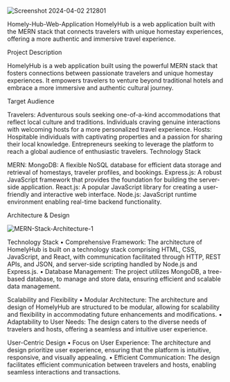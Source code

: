 ![Screenshot 2024-04-02 212801](https://github.com/darshan2332/Homely-Hub-Web-Application/assets/146100584/78c372b0-4d0a-49d5-8663-8923a5c852f2)

Homely-Hub-Web-Application
HomelyHub is a web application built with the MERN stack that connects travelers with unique homestay experiences, offering a more authentic and immersive travel experience.

Project Description

HomelyHub is a web application built using the powerful MERN stack that fosters connections between passionate travelers and unique homestay experiences. It empowers travelers to venture beyond traditional hotels and embrace a more immersive and authentic cultural journey.

Target Audience

Travelers:
Adventurous souls seeking one-of-a-kind accommodations that reflect local culture and traditions.
Individuals craving genuine interactions with welcoming hosts for a more personalized travel experience.
Hosts:
Hospitable individuals with captivating properties and a passion for sharing their local knowledge.
Entrepreneurs seeking to leverage the platform to reach a global audience of enthusiastic travelers.
Technology Stack

MERN:
MongoDB: A flexible NoSQL database for efficient data storage and retrieval of homestays, traveler profiles, and bookings.
Express.js: A robust JavaScript framework that provides the foundation for building the server-side application.
React.js: A popular JavaScript library for creating a user-friendly and interactive web interface.
Node.js: JavaScript runtime environment enabling real-time backend functionality.

Architecture & Design

![MERN-Stack-Architecture-1](https://github.com/darshan2332/Homely-Hub-Web-Application/assets/146100584/f606df2a-bb0e-4884-86ca-5fad86c67c65)

Technology Stack
• Comprehensive Framework: The architecture of HomelyHub is built on a technology stack 
comprising HTML, CSS, JavaScript, and React, with communication facilitated through HTTP, REST 
APIs, and JSON, and server-side scripting handled by Node.js and Express.js.
• Database Management: The project utilizes MongoDB, a tree-based database, to manage and store 
data, ensuring efficient and scalable data management.

Scalability and Flexibility
• Modular Architecture: The architecture and design of HomelyHub are structured to be modular, 
allowing for scalability and flexibility in accommodating future enhancements and modifications.
• Adaptability to User Needs: The design caters to the diverse needs of travelers and hosts, offering a 
seamless and intuitive user experience.

User-Centric Design
• Focus on User Experience: The architecture and design prioritize user experience, ensuring that the 
platform is intuitive, responsive, and visually appealing.
• Efficient Communication: The design facilitates efficient communication between travelers and hosts, 
enabling seamless interactions and transactions.

